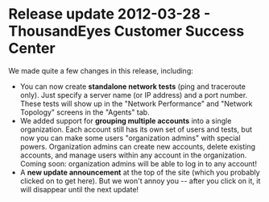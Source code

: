 # Release update 2012-03-28 - ThousandEyes Customer Success Center

We made quite a few changes in this release, including:

* You can now create **standalone network tests** \(ping and traceroute only\). Just specify a server name \(or IP address\) and a port number. These tests will show up in the "Network Performance" and "Network Topology" screens in the "Agents" tab.
* We added support for **grouping multiple accounts** into a single organization. Each account still has its own set of users and tests, but now you can make some users "organization admins" with special powers. Organization admins can create new accounts, delete existing accounts, and manage users within any account in the organization. Coming soon: organization admins will be able to log in to any account!
* A **new update announcement** at the top of the site \(which you probably clicked on to get here\). But we won't annoy you -- after you click on it, it will disappear until the next update!

